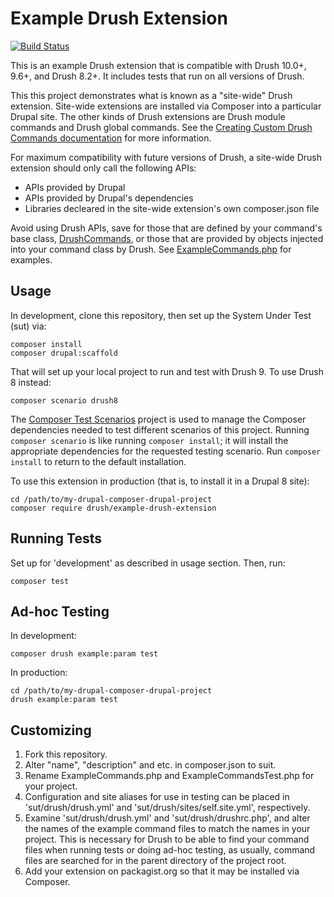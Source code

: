 Example Drush Extension
=======================

[![Build Status](https://travis-ci.org/drush-ops/example-drush-extension.svg?branch=master)](https://travis-ci.org/drush-ops/example-drush-extension)

This is an example Drush extension that is compatible with Drush 10.0+, 9.6+, and Drush 8.2+. It includes tests that run on all versions of Drush.

This this project demonstrates what is known as a "site-wide" Drush extension. Site-wide extensions are installed via Composer into a particular Drupal site. The other kinds of Drush extensions are Drush module commands and Drush global commands. See the [Creating Custom Drush Commands documentation](http://docs.drush.org/en/master/commands/) for more information.

For maximum compatibility with future versions of Drush, a site-wide Drush extension should only call the following APIs:

  - APIs provided by Drupal
  - APIs provided by Drupal's dependencies
  - Libraries decleared in the site-wide extension's own composer.json file
  
Avoid using Drush APIs, save for those that are defined by your command's base class, [DrushCommands](https://github.com/drush-ops/drush/blob/master/src/Commands/DrushCommands.php), or those that are provided by objects injected into your command class by Drush. See [ExampleCommands.php](ExampleCommands.php) for examples.

Usage
-----

In development, clone this repository, then set up the System Under Test (sut) via:
```
composer install
composer drupal:scaffold
```
That will set up your local project to run and test with Drush 9. To use Drush 8 instead:
```
composer scenario drush8
```
The [Composer Test Scenarios](https://github.com/g1a/composer-test-scenarios) project is used to manage the Composer dependencies needed to test different scenarios of this project. Running `composer scenario` is like running `composer install`; it will install the appropriate dependencies for the requested testing scenario. Run `composer install` to return to the default installation.

To use this extension in production (that is, to install it in a Drupal 8 site):
```
cd /path/to/my-drupal-composer-drupal-project
composer require drush/example-drush-extension
```

Running Tests
-------------

Set up for 'development' as described in usage section. Then, run:
```
composer test
```

Ad-hoc Testing
--------------

In development:
```
composer drush example:param test
```
In production:
```
cd /path/to/my-drupal-composer-drupal-project
drush example:param test
```
Customizing
-----------

1. Fork this repository.
2. Alter "name", "description" and etc. in composer.json to suit.
3. Rename ExampleCommands.php and ExampleCommandsTest.php for your project.
4. Configuration and site aliases for use in testing can be placed in 'sut/drush/drush.yml' and 'sut/drush/sites/self.site.yml', respectively.
5. Examine 'sut/drush/drush.yml' and 'sut/drush/drushrc.php', and alter the names of the example command files to match the names in your project. This is necessary for Drush to be able to find your command files when running tests or doing ad-hoc testing, as usually, command files are searched for in the parent directory of the project root.
6. Add your extension on packagist.org so that it may be installed via Composer.
